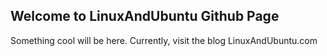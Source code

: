 ## Welcome to LinuxAndUbuntu Github Page

Something cool will be here. Currently, visit the blog LinuxAndUbuntu.com
